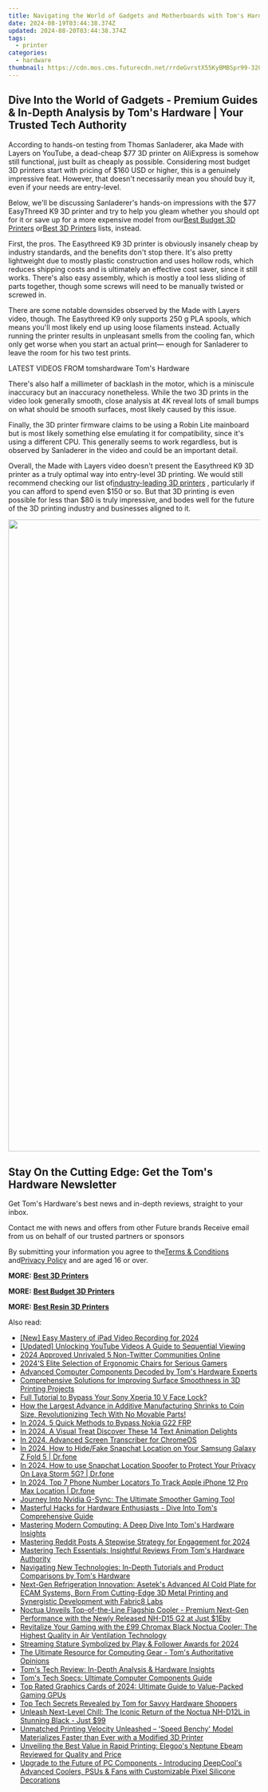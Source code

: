 ```yaml
---
title: Navigating the World of Gadgets and Motherboards with Tom's Hardware
date: 2024-08-19T03:44:38.374Z
updated: 2024-08-20T03:44:38.374Z
tags:
  - printer
categories:
  - hardware
thumbnail: https://cdn.mos.cms.futurecdn.net/rrdeGvrstX55KyBMBSpr99-320-80.jpg
---
```


## Dive Into the World of Gadgets - Premium Guides & In-Depth Analysis by Tom's Hardware | Your Trusted Tech Authority

According to hands-on testing from Thomas Sanladerer, aka Made with Layers on YouTube, a dead-cheap $77 3D printer on AliExpress is somehow still functional, just built as cheaply as possible. Considering most budget 3D printers start with pricing of $160 USD or higher, this is a genuinely impressive feat. However, that doesn't necessarily mean you should buy it, even if your needs are entry-level.

 Below, we'll be discussing Sanladerer's hands-on impressions with the $77 EasyThreed K9 3D printer and try to help you gleam whether you should opt for it or save up for a more expensive model from our[Best Budget 3D Printers](https://www.tomshardware.com/best-picks/best-budget-3d-printers) or[Best 3D Printers](https://www.tomshardware.com/best-picks/best-3d-printers) lists, instead.

 First, the pros. The Easythreed K9 3D printer is obviously insanely cheap by industry standards, and the benefits don't stop there. It's also pretty lightweight due to mostly plastic construction and uses hollow rods, which reduces shipping costs and is ultimately an effective cost saver, since it still works. There's also easy assembly, which is mostly a tool less sliding of parts together, though some screws will need to be manually twisted or screwed in.

 There are some notable downsides observed by the Made with Layers video, though. The Easythreed K9 only supports 250 g PLA spools, which means you'll most likely end up using loose filaments instead. Actually running the printer results in unpleasant smells from the cooling fan, which only get worse when you start an actual print— enough for Sanladerer to leave the room for his two test prints.

 LATEST VIDEOS FROM tomshardware Tom's Hardware

 There's also half a millimeter of backlash in the motor, which is a miniscule inaccuracy but an inaccuracy nonetheless. While the two 3D prints in the video look generally smooth, close analysis at 4K reveal lots of small bumps on what should be smooth surfaces, most likely caused by this issue.

 Finally, the 3D printer firmware claims to be using a Robin Lite mainboard but is most likely something else emulating it for compatibility, since it's using a different CPU. This generally seems to work regardless, but is observed by Sanladerer in the video and could be an important detail.

 Overall, the Made with Layers video doesn't present the Easythreed K9 3D printer as a truly optimal way into entry-level 3D printing. We would still recommend checking our list of[industry-leading 3D printers](https://www.tomshardware.com/best-picks/best-3d-printers) , particularly if you can afford to spend even $150 or so. But that 3D printing is even possible for less than $80 is truly impressive, and bodes well for the future of the 3D printing industry and businesses aligned to it.

<!-- affiliate ads begin -->
<a href="https://twopages.pxf.io/c/5597632/1873313/18544" target="_top" id="1873313"><img src="//a.impactradius-go.com/display-ad/18544-1873313" border="0" alt="" width="1080" height="1263"/></a><img height="0" width="0" src="https://imp.pxf.io/i/5597632/1873313/18544" style="position:absolute;visibility:hidden;" border="0" />
<!-- affiliate ads end -->
## Stay On the Cutting Edge: Get the Tom's Hardware Newsletter

 Get Tom's Hardware's best news and in-depth reviews, straight to your inbox.

 Contact me with news and offers from other Future brands  Receive email from us on behalf of our trusted partners or sponsors

 By submitting your information you agree to the[Terms & Conditions](https://futureplc.com/terms-conditions/) and[Privacy Policy](https://futureplc.com/privacy-policy/) and are aged 16 or over.

**MORE:** [**Best 3D Printers**](https://www.tomshardware.com/best-picks/best-3d-printers)

**MORE:** [**Best Budget 3D Printers**](https://www.tomshardware.com/best-picks/best-budget-3d-printers)

**MORE:** [**Best Resin 3D Printers**](https://www.tomshardware.com/best-picks/best-resin-3d-printers)


<ins class="adsbygoogle"
     style="display:block"
     data-ad-format="autorelaxed"
     data-ad-client="ca-pub-7571918770474297"
     data-ad-slot="1223367746"></ins>



<ins class="adsbygoogle"
     style="display:block"
     data-ad-client="ca-pub-7571918770474297"
     data-ad-slot="8358498916"
     data-ad-format="auto"
     data-full-width-responsive="true"></ins>

<span class="atpl-alsoreadstyle">Also read:</span>
<div><ul>
<li><a href="https://screen-sharing-recording.techidaily.com/new-easy-mastery-of-ipad-video-recording-for-2024/"><u>[New] Easy Mastery of iPad Video Recording for 2024</u></a></li>
<li><a href="https://facebook-video-share.techidaily.com/updated-unlocking-youtube-videos-a-guide-to-sequential-viewing/"><u>[Updated] Unlocking YouTube Videos  A Guide to Sequential Viewing</u></a></li>
<li><a href="https://twitter-videos.techidaily.com/2024-approved-unrivaled-5-non-twitter-communities-online/"><u>2024 Approved  Unrivaled 5 Non-Twitter Communities Online</u></a></li>
<li><a href="https://hardware-tips.techidaily.com/2024s-elite-selection-of-ergonomic-chairs-for-serious-gamers/"><u>2024'S Elite Selection of Ergonomic Chairs for Serious Gamers</u></a></li>
<li><a href="https://hardware-tips.techidaily.com/advanced-computer-components-decoded-by-toms-hardware-experts/"><u>Advanced Computer Components Decoded by Tom's Hardware Experts</u></a></li>
<li><a href="https://hardware-tips.techidaily.com/comprehensive-solutions-for-improving-surface-smoothness-in-3d-printing-projects/"><u>Comprehensive Solutions for Improving Surface Smoothness in 3D Printing Projects</u></a></li>
<li><a href="https://android-unlock.techidaily.com/full-tutorial-to-bypass-your-sony-xperia-10-v-face-lock-by-drfone-android/"><u>Full Tutorial to Bypass Your Sony Xperia 10 V Face Lock?</u></a></li>
<li><a href="https://hardware-tips.techidaily.com/1723125187744-how-the-largest-advance-in-additive-manufacturing-shrinks-to-coin-size-revolutionizing-tech-with-no-movable-parts/"><u>How the Largest Advance in Additive Manufacturing Shrinks to Coin Size, Revolutionizing Tech With No Movable Parts!</u></a></li>
<li><a href="https://android-frp.techidaily.com/in-2024-5-quick-methods-to-bypass-nokia-g22-frp-by-drfone-android/"><u>In 2024, 5 Quick Methods to Bypass Nokia G22 FRP</u></a></li>
<li><a href="https://article-posts.techidaily.com/in-2024-a-visual-treat-discover-these-14-text-animation-delights/"><u>In 2024, A Visual Treat  Discover These 14 Text Animation Delights</u></a></li>
<li><a href="https://screen-capture.techidaily.com/in-2024-advanced-screen-transcriber-for-chromeos/"><u>In 2024, Advanced Screen Transcriber for ChromeOS</u></a></li>
<li><a href="https://location-social.techidaily.com/in-2024-how-to-hidefake-snapchat-location-on-your-samsung-galaxy-z-fold-5-drfone-by-drfone-virtual-android/"><u>In 2024, How to Hide/Fake Snapchat Location on Your Samsung Galaxy Z Fold 5 | Dr.fone</u></a></li>
<li><a href="https://phone-solutions.techidaily.com/in-2024-how-to-use-snapchat-location-spoofer-to-protect-your-privacy-on-lava-storm-5g-drfone-by-drfone-virtual-android/"><u>In 2024, How to use Snapchat Location Spoofer to Protect Your Privacy On Lava Storm 5G? | Dr.fone</u></a></li>
<li><a href="https://ios-location-track.techidaily.com/in-2024-top-7-phone-number-locators-to-track-apple-iphone-12-pro-max-location-drfone-by-drfone-virtual-ios/"><u>In 2024, Top 7 Phone Number Locators To Track Apple iPhone 12 Pro Max Location | Dr.fone</u></a></li>
<li><a href="https://games-able.techidaily.com/journey-into-nvidia-g-sync-the-ultimate-smoother-gaming-tool/"><u>Journey Into Nvidia G-Sync: The Ultimate Smoother Gaming Tool</u></a></li>
<li><a href="https://hardware-tips.techidaily.com/masterful-hacks-for-hardware-enthusiasts-dive-into-toms-comprehensive-guide/"><u>Masterful Hacks for Hardware Enthusiasts - Dive Into Tom's Comprehensive Guide</u></a></li>
<li><a href="https://hardware-tips.techidaily.com/mastering-modern-computing-a-deep-dive-into-toms-hardware-insights/"><u>Mastering Modern Computing: A Deep Dive Into Tom's Hardware Insights</u></a></li>
<li><a href="https://extra-skills.techidaily.com/mastering-reddit-posts-a-stepwise-strategy-for-engagement-for-2024/"><u>Mastering Reddit Posts  A Stepwise Strategy for Engagement for 2024</u></a></li>
<li><a href="https://hardware-tips.techidaily.com/mastering-tech-essentials-insightful-reviews-from-toms-hardware-authority/"><u>Mastering Tech Essentials: Insightful Reviews From Tom's Hardware Authority</u></a></li>
<li><a href="https://hardware-tips.techidaily.com/navigating-new-technologies-in-depth-tutorials-and-product-comparisons-by-toms-hardware/"><u>Navigating New Technologies: In-Depth Tutorials and Product Comparisons by Tom's Hardware</u></a></li>
<li><a href="https://hardware-tips.techidaily.com/next-gen-refrigeration-innovation-aseteks-advanced-ai-cold-plate-for-ecam-systems-born-from-cutting-edge-3d-metal-printing-and-synergistic-development-with-16/"><u>Next-Gen Refrigeration Innovation: Asetek's Advanced AI Cold Plate for ECAM Systems, Born From Cutting-Edge 3D Metal Printing and Synergistic Development with Fabric8 Labs</u></a></li>
<li><a href="https://hardware-tips.techidaily.com/noctua-unveils-top-of-the-line-flagship-cooler-premium-next-gen-performance-with-the-newly-released-nh-d15-g2-at-just-1eby/"><u>Noctua Unveils Top-of-the-Line Flagship Cooler - Premium Next-Gen Performance with the Newly Released NH-D15 G2 at Just $1Eby</u></a></li>
<li><a href="https://hardware-tips.techidaily.com/revitalize-your-gaming-with-the-99-chromax-black-noctua-cooler-the-highest-quality-in-air-ventilation-technology/"><u>Revitalize Your Gaming with the £99 Chromax Black Noctua Cooler: The Highest Quality in Air Ventilation Technology</u></a></li>
<li><a href="https://facebook-video-footage.techidaily.com/streaming-stature-symbolized-by-play-and-follower-awards-for-2024/"><u>Streaming Stature Symbolized by Play & Follower Awards for 2024</u></a></li>
<li><a href="https://hardware-tips.techidaily.com/the-ultimate-resource-for-computing-gear-toms-authoritative-opinions/"><u>The Ultimate Resource for Computing Gear - Tom's Authoritative Opinions</u></a></li>
<li><a href="https://hardware-tips.techidaily.com/toms-tech-review-in-depth-analysis-and-hardware-insights/"><u>Tom's Tech Review: In-Depth Analysis & Hardware Insights</u></a></li>
<li><a href="https://hardware-tips.techidaily.com/toms-tech-specs-ultimate-computer-components-guide/"><u>Tom's Tech Specs: Ultimate Computer Components Guide</u></a></li>
<li><a href="https://hardware-tips.techidaily.com/top-rated-graphics-cards-of-2024-ultimate-guide-to-value-packed-gaming-gpus/"><u>Top Rated Graphics Cards of 2024: Ultimate Guide to Value-Packed Gaming GPUs</u></a></li>
<li><a href="https://hardware-tips.techidaily.com/top-tech-secrets-revealed-by-tom-for-savvy-hardware-shoppers/"><u>Top Tech Secrets Revealed by Tom for Savvy Hardware Shoppers</u></a></li>
<li><a href="https://hardware-tips.techidaily.com/unleash-next-level-chill-the-iconic-return-of-the-noctua-nh-d12l-in-stunning-black-just-99/"><u>Unleash Next-Level Chill: The Iconic Return of the Noctua NH-D12L in Stunning Black - Just $99</u></a></li>
<li><a href="https://hardware-tips.techidaily.com/unmatched-printing-velocity-unleashed-speed-benchy-model-materializes-faster-than-ever-with-a-modified-3d-printer/"><u>Unmatched Printing Velocity Unleashed – 'Speed Benchy' Model Materializes Faster than Ever with a Modified 3D Printer</u></a></li>
<li><a href="https://hardware-tips.techidaily.com/unveiling-the-best-value-in-rapid-printing-elegoos-neptune-ebeam-reviewed-for-quality-and-price/"><u>Unveiling the Best Value in Rapid Printing: Elegoo's Neptune Ebeam Reviewed for Quality and Price</u></a></li>
<li><a href="https://hardware-tips.techidaily.com/upgrade-to-the-future-of-pc-components-introducing-deepcools-advanced-coolers-psus-and-fans-with-customizable-pixel-silicone-decorations/"><u>Upgrade to the Future of PC Components - Introducing DeepCool's Advanced Coolers, PSUs & Fans with Customizable Pixel Silicone Decorations</u></a></li>
</ul></div>
